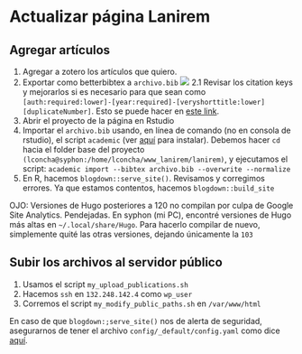 # Actualizar página Lanirem

## Agregar artículos

1.  Agregar a zotero los artículos que quiero.
2.  Exportar como betterbibtex a `archivo.bib` ![](https://i.imgur.com/Ss2qFFe.png) 2.1 Revisar los citation keys y mejorarlos si es necesario para que sean como `[auth:required:lower]-[year:required]-[veryshorttitle:lower][duplicateNumber]`. Esto se puede hacer en [este link](https://flamingtempura.github.io/bibtex-tidy/index.html).
3.  Abrir el proyecto de la página en Rstudio
4.  Importar el `archivo.bib` usando, en línea de comando (no en consola de rstudio), el script `academic` (ver [aquí](https://github.com/GetRD/academic-file-converter) para instalar). Debemos hacer `cd` hacia el folder base del proyecto `(lconcha@syphon:/home/lconcha/www_lanirem/lanirem)`, y ejecutamos el script: `academic import --bibtex archivo.bib --overwrite --normalize`
5.  En R, hacemos `blogdown::serve_site()`. Revisamos y corregimos errores. Ya que estamos contentos, hacemos `blogdown::build_site`

OJO: Versiones de Hugo posteriores a 120 no compilan por culpa de Google Site Analytics. Pendejadas. En syphon (mi PC), encontré versiones de Hugo más altas en `~/.local/share/Hugo`. Para hacerlo compilar de nuevo, simplemente quité las otras versiones, dejando únicamente la `103`

## Subir los archivos al servidor público

1.  Usamos el script `my_upload_publications.sh`
2.  Hacemos `ssh` en `132.248.142.4` como `wp_user`
3.  Corremos el script `my_modify_public_paths.sh` en `/var/www/html`

En caso de que `blogdown:;serve_site()` nos de alerta de seguridad, asegurarnos de tener el archivo `config/_default/config.yaml` como dice [aquí](https://stackoverflow.com/questions/70429317/blogdownserve-site-fails-to-produce-template-site).

